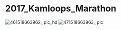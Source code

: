 # 2017_Kamloops_Marathon

![461518663962_ pic_hd](https://user-images.githubusercontent.com/18043807/36239184-72532b0c-11bc-11e8-8d5d-102cb432fc78.jpg)
![471518663963_ pic](https://user-images.githubusercontent.com/18043807/36239216-abef8a90-11bc-11e8-9252-a0e04d22b17f.jpg)
